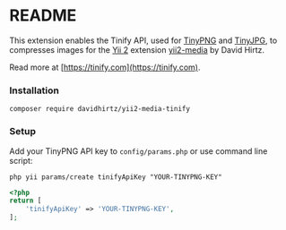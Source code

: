README
============================

This extension enables the Tinify API, used for [TinyPNG](https://tinypng.com) and [TinyJPG](https://tinyjpg.com), to compresses images for the [Yii 2](http://www.yiiframework.com/) extension [yii2-media](https://github.com/davidhirtz/yii2-media/) by David Hirtz. 

Read more at [https://tinify.com](https://tinify.com).

### Installation

```
composer require davidhirtz/yii2-media-tinify
```

### Setup

Add your TinyPNG API key to `config/params.php` or use command line script:

```
php yii params/create tinifyApiKey "YOUR-TINYPNG-KEY"
```

```php
<?php
return [
    'tinifyApiKey' => 'YOUR-TINYPNG-KEY',
];
```